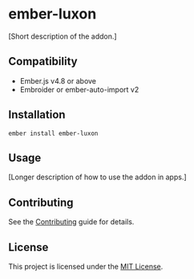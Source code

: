 # ember-luxon

[Short description of the addon.]

## Compatibility

- Ember.js v4.8 or above
- Embroider or ember-auto-import v2

## Installation

```
ember install ember-luxon
```

## Usage

[Longer description of how to use the addon in apps.]

## Contributing

See the [Contributing](CONTRIBUTING.md) guide for details.

## License

This project is licensed under the [MIT License](LICENSE.md).
